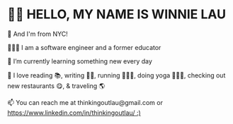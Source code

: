 <h1>👋🏼 HELLO, MY NAME IS WINNIE LAU</h1> 
  
<p>🗽 And I'm from NYC!</p>
<p>👩🏻‍💻 I am a software engineer and a former educator</p>
<p>🌼 I’m currently learning something new every day</p>
<p>💓 I love reading 📚, writing ✍🏼, running 🏃🏻‍♀️, doing yoga 🧘🏻‍♀️, checking out new restaurants 😋, & traveling 🌎</p>
<p>📫 You can reach me at thinkingoutlau@gmail.com or <a target="_blank" href="https://www.linkedin.com/in/thinkingoutlau/" at>https://www.linkedin.com/in/thinkingoutlau/ :) </a></p>
